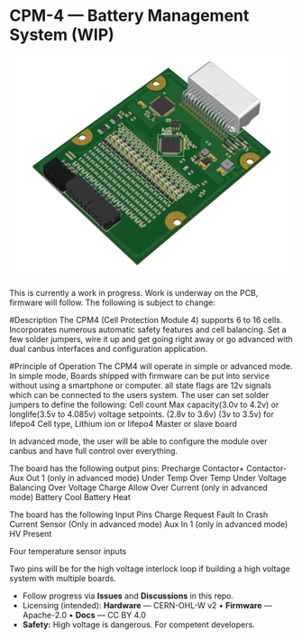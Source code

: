 # CPM-4 — Battery Management System (WIP)

<p align="center">
  <img src="media/cpm4.png" alt="CPM-4 BMS board" width="900">
</p>

This is currently a work in progress. Work is underway on the PCB, firmware will follow.
The following is subject to change:

#Description
The CPM4 (Cell Protection Module 4) supports 6 to 16 cells. Incorporates numerous automatic safety features and cell balancing. Set a few solder jumpers, wire it up and get going right away or go advanced with dual canbus interfaces and configuration application. 


#Principle of Operation
The CPM4 will operate in simple or advanced mode. In simple mode, Boards shipped with firmware can be put into service without using a smartphone or computer. 
all state flags are 12v signals which can be connected to the users system. The user can set solder jumpers to define the following:
Cell count
Max capacity(3.0v to 4.2v) or longlife(3.5v to 4.085v) voltage setpoints. (2.8v to 3.6v) (3v to 3.5v) for lifepo4
Cell type, Lithium ion or lifepo4
Master or slave board

In advanced mode, the user will be able to configure the module over canbus and have full control over everything. 

The board has the following output pins:
Precharge
Contactor+
Contactor-
Aux Out 1 (only in advanced mode)
Under Temp
Over Temp
Under Voltage
Balancing
Over Voltage
Charge Allow
Over Current (only in advanced mode)
Battery Cool
Battery Heat


The board has the following Input Pins
Charge Request
Fault In
Crash
Current Sensor (Only in advanced mode)
Aux In 1 (only in advanced mode)
HV Present

Four temperature sensor inputs

Two pins will be for the high voltage interlock loop if building a high voltage system with multiple boards. 


- Follow progress via **Issues** and **Discussions** in this repo.
- Licensing (intended): **Hardware** — CERN-OHL-W v2 • **Firmware** — Apache-2.0 • **Docs** — CC BY 4.0  
- **Safety:** High voltage is dangerous. For competent developers.

